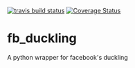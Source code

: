 [![travis build status](https://travis-ci.org/duckling-python-wrapper/fb_duckling.svg?branch=master)](https://travis-ci.org/duckling-python-wrapper/fb_duckling)
[![Coverage Status](https://coveralls.io/repos/github/duckling-python-wrapper/fb_duckling/badge.svg?branch=master)](https://coveralls.io/github/duckling-python-wrapper/fb_duckling?branch=master)

# fb_duckling

A python wrapper for facebook's duckling
